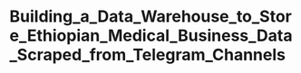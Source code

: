 # Building_a_Data_Warehouse_to_Store_Ethiopian_Medical_Business_Data_Scraped_from_Telegram_Channels
 
